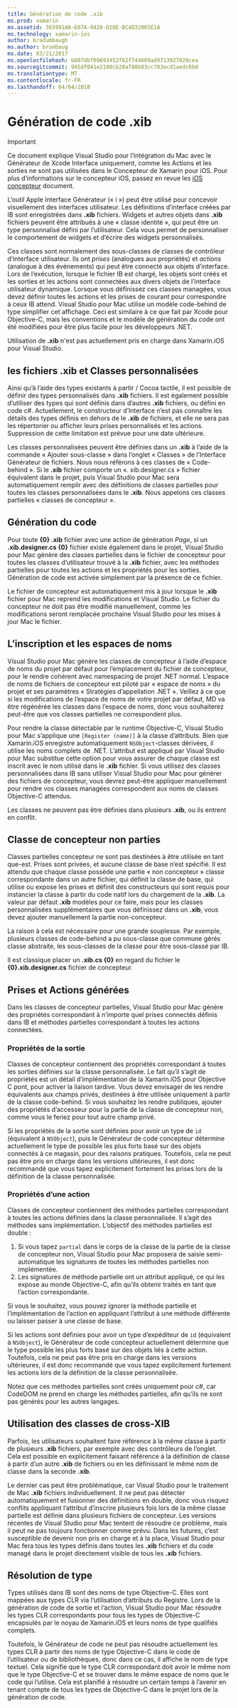 ```yaml
---
title: Génération de code .xib
ms.prod: xamarin
ms.assetid: 365991A8-E07A-0420-D28E-BC4D32065E1A
ms.technology: xamarin-ios
author: bradumbaugh
ms.author: brumbaug
ms.date: 03/21/2017
ms.openlocfilehash: b887dbf09693452f62f744669ad9713927020cea
ms.sourcegitcommit: 945df041e2180cb20af08b83cc703ecd1aedc6b0
ms.translationtype: MT
ms.contentlocale: fr-FR
ms.lasthandoff: 04/04/2018
---
```

# <a name="xib-code-generation"></a>Génération de code .xib

> [!IMPORTANT]
>  Ce document explique Visual Studio pour l’intégration du Mac avec le Générateur de Xcode Interface uniquement, comme les Actions et les sorties ne sont pas utilisées dans le Concepteur de Xamarin pour iOS. Pour plus d’informations sur le concepteur iOS, passez en revue les [iOS concepteur](~/ios/user-interface/designer/index.md) document.

L’outil Apple Interface Générateur (« i ») peut être utilisé pour concevoir visuellement des interfaces utilisateur. Les définitions d’interface créées par IB sont enregistrées dans **.xib** fichiers. Widgets et autres objets dans **.xib** fichiers peuvent être attribués à une « classe identité », qui peut être un type personnalisé défini par l’utilisateur. Cela vous permet de personnaliser le comportement de widgets et d’écrire des widgets personnalisés.

Ces classes sont normalement des sous-classes de classes de contrôleur d’interface utilisateur. Ils ont *prises* (analogues aux propriétés) et *actions* (analogue à des événements) qui peut être connecté aux objets d’interface. Lors de l’exécution, lorsque le fichier IB est chargé, les objets sont créés et les sorties et les actions sont connectées aux divers objets de l’interface utilisateur dynamique. Lorsque vous définissez ces classes managées, vous devez définir toutes les actions et les prises de courant pour correspondre à ceux IB attend. Visual Studio pour Mac utilise un modèle code-behind de type simplifier cet affichage. Ceci est similaire à ce que fait par Xcode pour Objective-C, mais les conventions et le modèle de génération du code ont été modifiées pour être plus facile pour les développeurs .NET.

Utilisation de **.xib** n'est pas actuellement pris en charge dans Xamarin.iOS pour Visual Studio.

## <a name="xib-files-and-custom-classes"></a>les fichiers .xib et Classes personnalisées

Ainsi qu’à l’aide des types existants à partir / Cocoa tactile, il est possible de définir des types personnalisés dans **.xib** fichiers. Il est également possible d’utiliser des types qui sont définis dans d’autres **.xib** fichiers, ou défini en code c#. Actuellement, le constructeur d’Interface n’est pas connaître les détails des types définis en dehors de le **.xib** de fichiers, et elle ne sera pas les répertorier ou afficher leurs prises personnalisés et les actions. Suppression de cette limitation est prévue pour une date ultérieure.

Les classes personnalisées peuvent être définies dans un **.xib** à l’aide de la commande « Ajouter sous-classe » dans l’onglet « Classes » de l’Interface Générateur de fichiers. Nous nous référons à ces classes de « Code-behind ». Si le **.xib** fichier comporte un «. xib.designer.cs » fichier équivalent dans le projet, puis Visual Studio pour Mac sera automatiquement remplir avec des définitions de classes partielles pour toutes les classes personnalisées dans le **.xib**. Nous appelons ces classes partielles « classes de concepteur ».

## <a name="generating-code"></a>Génération du code

Pour toute **{0} .xib** fichier avec une action de génération *Page*, si un **.xib.designer.cs {0}** fichier existe également dans le projet, Visual Studio pour Mac génère des classes partielles dans le fichier de concepteur pour toutes les classes d’utilisateur trouvé à la **.xib** fichier, avec les méthodes partielles pour toutes les actions et les propriétés pour les sorties. Génération de code est activée simplement par la présence de ce fichier.

Le fichier de concepteur est automatiquement mis à jour lorsque le **.xib** fichier pour Mac reprend les modifications et Visual Studio. Le fichier du concepteur ne doit pas être modifié manuellement, comme les modifications seront remplacée prochaine Visual Studio pour les mises à jour Mac le fichier.

## <a name="registration-and-namespaces"></a>L’inscription et les espaces de noms

Visual Studio pour Mac génère les classes de concepteur à l’aide d’espace de noms du projet par défaut pour l’emplacement du fichier de concepteur, pour le rendre cohérent avec namespacing de projet .NET normal. L’espace de noms de fichiers de concepteur est piloté par « espace de noms » du projet et ses paramètres « Stratégies d’appellation .NET ». Veillez à ce que si les modifications de l’espace de noms de votre projet par défaut, MD va être régénérée les classes dans l’espace de noms, donc vous souhaiterez peut-être que vos classes partielles ne correspondent plus.

Pour rendre la classe détectable par le runtime Objective-C, Visual Studio pour Mac s’applique une `[Register (name)]` à la classe d’attributs. Bien que Xamarin.iOS enregistre automatiquement `NSObject`-classes dérivées, il utilise les noms complets de .NET. L’attribut est appliqué par Visual Studio pour Mac substitue cette option pour vous assurer de chaque classe est inscrit avec le nom utilisé dans le **.xib** fichier. Si vous utilisez des classes personnalisées dans IB sans utiliser Visual Studio pour Mac pour générer des fichiers de concepteur, vous devrez peut-être appliquer manuellement pour rendre vos classes managées correspondent aux noms de classes Objective-C attendus.

Les classes ne peuvent pas être définies dans plusieurs **.xib**, ou ils entrent en conflit.

## <a name="non-designer-class-parts"></a>Classe de concepteur non parties

Classes partielles concepteur ne sont pas destinées à être utilisée en tant que-est. Prises sont privées, et aucune classe de base n’est spécifié. Il est attendu que chaque classe possède une partie « non concepteur » classe correspondante dans un autre fichier, qui définit la classe de base, qui utilise ou expose les prises et définit des constructeurs qui sont requis pour instancier la classe à partir du code natif lors du chargement de la **.xib**. La valeur par défaut **.xib** modèles pour ce faire, mais pour les classes personnalisées supplémentaires que vous définissez dans un **.xib**, vous devez ajouter manuellement la partie non-concepteur.

La raison à cela est nécessaire pour une grande souplesse. Par exemple, plusieurs classes de code-behind a pu sous-classe que commune gérés classe abstraite, les sous-classes de la classe pour être sous-classé par IB.

Il est classique placer un **.xib.cs {0}** en regard du fichier le **{0}.xib.designer.cs** fichier de concepteur.

<a name="generated" />

## <a name="generated-actions-and-outlets"></a>Prises et Actions générées

Dans les classes de concepteur partielles, Visual Studio pour Mac génère des propriétés correspondant à n’importe quel prises connectés définis dans IB et méthodes partielles correspondant à toutes les actions connectées.

### <a name="outlet-properties"></a>Propriétés de la sortie

Classes de concepteur contiennent des propriétés correspondant à toutes les sorties définies sur la classe personnalisée. Le fait qu’il s’agit de propriétés est un détail d’implémentation de la Xamarin.iOS pour Objective C pont, pour activer la liaison tardive. Vous devez envisager de les rendre équivalents aux champs privés, destinées à être utilisée uniquement à partir de la classe code-behind. Si vous souhaitez les rendre publiques, ajouter des propriétés d’accesseur pour la partie de la classe de concepteur non, comme vous le feriez pour tout autre champ privé.

Si les propriétés de la sortie sont définies pour avoir un type de `id` (équivalent à `NSObject`), puis le Générateur de code concepteur détermine actuellement le type de possible les plus forts basé sur des objets connectés à ce magasin, pour des raisons pratiques.
Toutefois, cela ne peut pas être pris en charge dans les versions ultérieures, il est donc recommandé que vous tapez explicitement fortement les prises lors de la définition de la classe personnalisée.

### <a name="action-properties"></a>Propriétés d’une action

Classes de concepteur contiennent des méthodes partielles correspondant à toutes les actions définies dans la classe personnalisée. Il s’agit des méthodes sans implémentation. L’objectif des méthodes partielles est double :

1.  Si vous tapez `partial` dans le corps de la classe de la partie de la classe de concepteur non, Visual Studio pour Mac proposera de saisie semi-automatique les signatures de toutes les méthodes partielles non implémentée.
2.  Les signatures de méthode partielle ont un attribut appliqué, ce qui les expose au monde Objective-C, afin qu’ils obtenir traités en tant que l’action correspondante.


Si vous le souhaitez, vous pouvez ignorer la méthode partielle et l’implémentation de l’action en appliquant l’attribut à une méthode différente ou laisser passer à une classe de base.

Si les actions sont définies pour avoir un type d’expéditeur de `id` (équivalent à `NSObject`), le Générateur de code concepteur actuellement détermine que le type possible les plus forts basé sur des objets liés à cette action. Toutefois, cela ne peut pas être pris en charge dans les versions ultérieures, il est donc recommandé que vous tapez explicitement fortement les actions lors de la définition de la classe personnalisée.

Notez que ces méthodes partielles sont créés uniquement pour c#, car CodeDOM ne prend en charge les méthodes partielles, afin qu’ils ne sont pas générés pour les autres langages.

## <a name="cross-xib-class-usage"></a>Utilisation des classes de cross-XIB

Parfois, les utilisateurs souhaitent faire référence à la même classe à partir de plusieurs **.xib** fichiers, par exemple avec des contrôleurs de l’onglet. Cela est possible en explicitement faisant référence à la définition de classe à partir d’un autre **.xib** de fichiers ou en les définissant le même nom de classe dans la seconde **.xib**.

Le dernier cas peut être problématique, car Visual Studio pour le traitement de Mac **.xib** fichiers individuellement. Il ne peut pas détecter automatiquement et fusionner des définitions en double, donc vous risquez conflits appliquant l’attribut d’inscrire plusieurs fois lors de la même classe partielle est définie dans plusieurs fichiers de concepteur. Les versions récentes de Visual Studio pour Mac tentent de résoudre ce problème, mais il peut ne pas toujours fonctionner comme prévu. Dans les futures, c’est susceptible de devenir non pris en charge et à la place, Visual Studio pour Mac fera tous les types définis dans toutes les **.xib** fichiers et du code managé dans le projet directement visible de tous les **.xib** fichiers.

## <a name="type-resolution"></a>Résolution de type

Types utilisés dans IB sont des noms de type Objective-C. Elles sont mappées aux types CLR via l’utilisation d’attributs du Registre. Lors de la génération de code de sortie et l’action, Visual Studio pour Mac résoudre les types CLR correspondants pour tous les types de Objective-C encapsulés par le noyau de Xamarin.iOS et leurs noms de type qualifiés complets.

Toutefois, le Générateur de code ne peut pas résoudre actuellement les types CLR à partir des noms de type Objective-C dans le code de l’utilisateur ou de bibliothèques, donc dans ce cas, il affiche le nom de type textuel. Cela signifie que le type CLR correspondant doit avoir le même nom que le type Objective-C et se trouver dans le même espace de noms que le code qui l’utilise. Cela est planifié à résoudre un certain temps à l’avenir en tenant compte de tous les types de Objective-C dans le projet lors de la génération de code.
